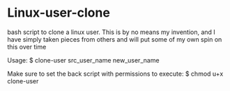 # Linux-user-clone
bash script to clone a linux user. This is by no means my invention, and I have simply taken pieces from others and will put some of my own spin on this over time 

Usage:
$ clone-user src_user_name new_user_name

Make sure to set the back script with permissions to execute:
$ chmod u+x clone-user
